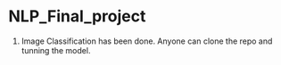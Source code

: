 # NLP_Final_project
1. Image Classification has been done. Anyone can clone the repo and tunning the model.
